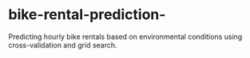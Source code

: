 # bike-rental-prediction-
Predicting hourly bike rentals based on environmental conditions using cross-validation and grid search.
